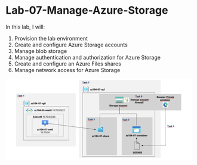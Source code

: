 # Lab-07-Manage-Azure-Storage


In this lab, I will:
 1. Provision the lab environment
 2. Create and configure Azure Storage accounts
 3. Manage blob storage
 4. Manage authentication and authorization for Azure Storage
 5. Create and configure an Azure Files shares
 6. Manage network access for Azure Storage
<img src="https://github.com/hidiratsiz/Lab-07-Manage-Azure-Storage/blob/main/az104-task.png" width="500px" align="center">
